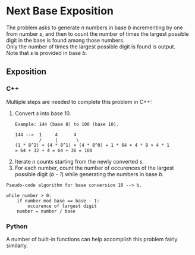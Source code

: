 # Next Base Exposition
The problem asks to generate *n* numbers in base *b* incrementing by one from number *s*, and then to count the number of times the largest possible digit in the base is found among those numbers.  
Only the number of times the largest possible digit is found is output.  
Note that *s* is provided in base *b*.
## Exposition
### C++
Multiple steps are needed to complete this problem in C++:
1. Convert *s* into base 10.
    ```
    Example: 144 (base 8) to 100 (base 10).

    144 -->  1     4      4
             /     |       \
    (1 * 8^2) + (4 * 8^1) + (4 * 8^0) = 1 * 64 + 4 * 8 + 4 * 1
    = 64 + 32 + 4 = 64 + 36 = 100
    ```
2. Iterate *n* counts starting from the newly converted *s*.
3. For each number, count the number of occurences of the largest possible digit (*b - 1*) while generating the numbers in base *b*.
```
Pseudo-code algorithm for base conversion 10 --> b.

while number > 0:
    if number mod base == base - 1:
        occurence of largest digit
    number = number / base
```
### Python
A number of built-in functions can help accomplish this problem fairly similarly.
